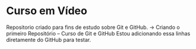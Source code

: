 # Curso em Vídeo
 Repositorio criado para fins de estudo sobre Git e GitHub.
 -> Criando o primeiro Repositório – Curso de Git e GitHub
Estou adicionando essa linhas diretamente do GitHub para testar.

